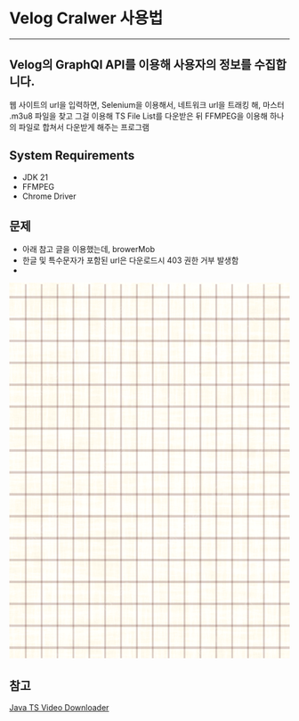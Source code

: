 

# Velog Cralwer 사용법

- - -

## Velog의 GraphQl API를 이용해 사용자의 정보를 수집합니다.


웹 사이트의 url을 입력하면, Selenium을 이용해서, 네트워크 url을 트래킹 해, 마스터 .m3u8 파일을 찾고 
그걸 이용해 TS File List를 다운받은 뒤 FFMPEG을 이용해 하나의 파일로 합쳐서 다운받게 해주는 프로그램

## System Requirements

- JDK 21
- FFMPEG 
- Chrome Driver


## 문제

- 아래 참고 글을 이용했는데, browerMob
- 한글 및 특수문자가 포함된 url은 다운로드시 403 권한 거부 발생함
- 

![background](img/background.jpg)


## 참고

[Java TS Video Downloader](https://medium.com/geekculture/java-ts-video-downloader-a0fcf23ab84a)





